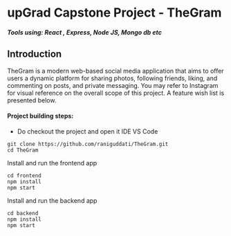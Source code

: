 # upGrad Capstone Project - TheGram

##### Tools using: React , Express, Node JS, Mongo db etc

## Introduction

TheGram is a modern web-based social media application that aims to offer users a dynamic platform for sharing photos, following friends, liking, and commenting on posts, and private messaging. You may refer to Instagram for visual reference on the overall scope of this project. A feature wish list is presented below.

#### Project building steps:

- Do checkout the project and open it IDE VS Code

```
git clone https://github.com/raniguddati/TheGram.git
cd TheGram
```

Install and run the frontend app

```
cd frontend
npm install
npm start
```

Install and run the backend app

```
cd backend
npm install
npm start
```
